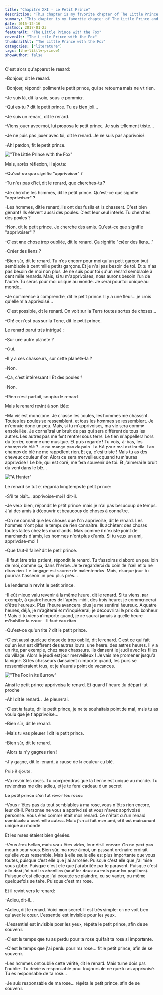 ```yaml
---
title: "Chapitre XXI - Le Petit Prince"
description: "This chapter is my favorite chapter of The Little Prince and its numbering coincides with my favorite number. It is a beautiful text that explains what is friendship and love, the rites and the deep meaning of taming."
summary: "This chapter is my favorite chapter of The Little Prince and its numbering coincides with my favorite number. It is a beautiful text that explains what is friendship and love, the rites and the deep meaning of taming."
date: 2015-12-16
lastmod: 2017-01-23
featureAlt: "The Little Prince with the Fox"
coverAlt: "The Little Prince with the Fox"
thumbnailAlt: "The Little Prince with the Fox"
categories: ["literature"]
tags: [the-little-prince]
showAuthor: false
---
```

C'est alors qu'apparut le renard:

\-Bonjour, dit le renard.

\-Bonjour, répondit poliment le petit prince, qui se retourna mais ne vit rien.

\-Je suis là, dit la voix, sous le pommier.

\-Qui es-tu ? dit le petit prince. Tu es bien joli...

\-Je suis un renard, dit le renard.

\-Viens jouer avec moi, lui proposa le petit prince. Je suis tellement triste...

\-Je ne puis pas jouer avec toi, dit le renard. Je ne suis pas apprivoisé.

\-Ah! pardon, fit le petit prince.

!["The Little Prince with the Fox"](img/21a.jpg)

Mais, après réflexion, il ajouta:

\-Qu'est-ce que signifie "apprivoiser" ?

\-Tu n'es pas d'ici, dit le renard, que cherches-tu ?

\-Je cherche les hommes, dit le petit prince. Qu'est-ce que signifie "apprivoiser" ?

\-Les hommes, dit le renard, ils ont des fusils et ils chassent. C'est bien gênant ! Ils élèvent aussi des poules. C'est leur seul intérêt. Tu cherches des poules ?

\-Non, dit le petit prince. Je cherche des amis. Qu'est-ce que signifie "apprivoiser" ?

\-C'est une chose trop oubliée, dit le renard. Ça signifie "créer des liens..."

\-Créer des liens ?

\-Bien sûr, dit le renard. Tu n'es encore pour moi qu'un petit garçon tout semblable à cent mille petits garçons. Et je n'ai pas besoin de toi. Et tu n'as pas besoin de moi non plus. Je ne suis pour toi qu'un renard semblable à cent mille renards. Mais, si tu m'apprivoises, nous aurons besoin l'un de l'autre. Tu seras pour moi unique au monde. Je serai pour toi unique au monde...

\-Je commence à comprendre, dit le petit prince. Il y a une fleur... je crois qu'elle m'a apprivoisé...

\-C'est possible, dit le renard. On voit sur la Terre toutes sortes de choses...

\-Oh! ce n'est pas sur la Terre, dit le petit prince.

Le renard parut très intrigué :

\-Sur une autre planète ?

\-Oui.

\-Il y a des chasseurs, sur cette planète-là ?

\-Non.

\-Ça, c'est intéressant ! Et des poules ?

\-Non.

\-Rien n'est parfait, soupira le renard.

Mais le renard revint à son idée:

\-Ma vie est monotone. Je chasse les poules, les hommes me chassent. Toutes les poules se ressemblent, et tous les hommes se ressemblent. Je m'ennuie donc un peu. Mais, si tu m'apprivoises, ma vie sera comme ensoleillée. Je connaîtrai un bruit de pas qui sera différent de tous les autres. Les autres pas me font rentrer sous terre. Le tien m'appellera hors du terrier, comme une musique. Et puis regarde ! Tu vois, là-bas, les champs de blé ? Je ne mange pas de pain. Le blé pour moi est inutile. Les champs de blé ne me rappellent rien. Et ça, c'est triste ! Mais tu as des cheveux couleur d'or. Alors ce sera merveilleux quand tu m'auras apprivoisé ! Le blé, qui est doré, me fera souvenir de toi. Et j'aimerai le bruit du vent dans le blé...

!["A Hunter"](img/21b.jpg)

Le renard se tut et regarda longtemps le petit prince:

\-S'il te plaît... apprivoise-moi ! dit-il.

\-Je veux bien, répondit le petit prince, mais je n'ai pas beaucoup de temps. J'ai des amis à découvrir et beaucoup de choses à connaître.

\-On ne connaît que les choses que l'on apprivoise, dit le renard. Les hommes n'ont plus le temps de rien connaître. Ils achètent des choses toutes faites chez les marchands. Mais comme il n'existe point de marchands d'amis, les hommes n'ont plus d'amis. Si tu veux un ami, apprivoise-moi !

\-Que faut-il faire? dit le petit prince.

\-Il faut être très patient, répondit le renard. Tu t'assoiras d'abord un peu loin de moi, comme ça, dans l'herbe. Je te regarderai du coin de l'œil et tu ne diras rien. Le langage est source de malentendus. Mais, chaque jour, tu pourras t'asseoir un peu plus près...

Le lendemain revint le petit prince.

\-Il eût mieux valu revenir à la même heure, dit le renard. Si tu viens, par exemple, à quatre heures de l'après-midi, dès trois heures je commencerai d'être heureux. Plus l'heure avancera, plus je me sentirai heureux. A quatre heures, déjà, je m'agiterai et m'inquiéterai; je découvrirai le prix du bonheur ! Mais si tu viens n'importe quand, je ne saurai jamais à quelle heure m'habiller le cœur... Il faut des rites.

\-Qu'est-ce qu'un rite ? dit le petit prince.

\-C'est aussi quelque chose de trop oublié, dit le renard. C'est ce qui fait qu'un jour est différent des autres jours, une heure, des autres heures. Il y a un rite, par exemple, chez mes chasseurs. Ils dansent le jeudi avec les filles du village. Alors le jeudi est jour merveilleux ! Je vais me promener jusqu'à la vigne. Si les chasseurs dansaient n'importe quand, les jours se ressembleraient tous, et je n'aurais point de vacances.

!["The Fox in its Burrow"](img/21c.jpg)

Ainsi le petit prince apprivoisa le renard. Et quand l'heure du départ fut proche:

\-Ah! dit le renard... Je pleurerai.

\-C'est ta faute, dit le petit prince, je ne te souhaitais point de mal, mais tu as voulu que je t'apprivoise...

\-Bien sûr, dit le renard.

\-Mais tu vas pleurer ! dit le petit prince.

\-Bien sûr, dit le renard.

\-Alors tu n'y gagnes rien !

\-J'y gagne, dit le renard, à cause de la couleur du blé.

Puis il ajouta:

\-Va revoir les roses. Tu comprendras que la tienne est unique au monde. Tu reviendras me dire adieu, et je te ferai cadeau d'un secret.

Le petit prince s'en fut revoir les roses:

\-Vous n'êtes pas du tout semblables à ma rose, vous n'êtes rien encore, leur dit-il. Personne ne vous a apprivoisé et vous n'avez apprivoisé personne. Vous êtes comme était mon renard. Ce n'était qu'un renard semblable à cent mille autres. Mais j'en ai fait mon ami, et il est maintenant unique au monde.

Et les roses étaient bien gênées.

\-Vous êtes belles, mais vous êtes vides, leur dit-il encore. On ne peut pas mourir pour vous. Bien sûr, ma rose à moi, un passant ordinaire croirait qu'elle vous ressemble. Mais à elle seule elle est plus importante que vous toutes, puisque c'est elle que j'ai arrosée. Puisque c'est elle que j'ai mise sous globe. Puisque c'est elle que j'ai abritée par le paravent. Puisque c'est elle dont j'ai tué les chenilles (sauf les deux ou trois pour les papillons). Puisque c'est elle que j'ai écoutée se plaindre, ou se vanter, ou même quelquefois se taire. Puisque c'est ma rose.

Et il revint vers le renard:

\-Adieu, dit-il...

\-Adieu, dit le renard. Voici mon secret. Il est très simple: on ne voit bien qu'avec le cœur. L'essentiel est invisible pour les yeux.

\-L'essentiel est invisible pour les yeux, répéta le petit prince, afin de se souvenir.

\-C'est le temps que tu as perdu pour ta rose qui fait ta rose si importante.

\-C'est le temps que j'ai perdu pour ma rose... fit le petit prince, afin de se souvenir.

\-Les hommes ont oublié cette vérité, dit le renard. Mais tu ne dois pas l'oublier. Tu deviens responsable pour toujours de ce que tu as apprivoisé. Tu es responsable de ta rose...

\-Je suis responsable de ma rose... répéta le petit prince, afin de se souvenir.
